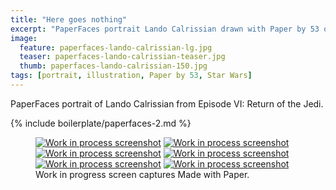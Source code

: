 ```yaml
---
title: "Here goes nothing"
excerpt: "PaperFaces portrait Lando Calrissian drawn with Paper by 53 on an iPad."
image: 
  feature: paperfaces-lando-calrissian-lg.jpg
  teaser: paperfaces-lando-calrissian-teaser.jpg
  thumb: paperfaces-lando-calrissian-150.jpg
tags: [portrait, illustration, Paper by 53, Star Wars]
---
```


PaperFaces portrait of Lando Calrissian from Episode VI: Return of the Jedi.

{% include boilerplate/paperfaces-2.md %}

<figure class="third">
	<a href="{{ site.url }}/assets/images/paperfaces-lando-calrissian-process-1-lg.jpg"><img src="{{ site.url }}/assets/images/paperfaces-lando-calrissian-process-1-600.jpg" alt="Work in process screenshot"></a>
	<a href="{{ site.url }}/assets/images/paperfaces-lando-calrissian-process-2-lg.jpg"><img src="{{ site.url }}/assets/images/paperfaces-lando-calrissian-process-2-600.jpg" alt="Work in process screenshot"></a>
	<a href="{{ site.url }}/assets/images/paperfaces-lando-calrissian-process-3-lg.jpg"><img src="{{ site.url }}/assets/images/paperfaces-lando-calrissian-process-3-600.jpg" alt="Work in process screenshot"></a>
	<a href="{{ site.url }}/assets/images/paperfaces-lando-calrissian-process-4-lg.jpg"><img src="{{ site.url }}/assets/images/paperfaces-lando-calrissian-process-4-600.jpg" alt="Work in process screenshot"></a>
	<a href="{{ site.url }}/assets/images/paperfaces-lando-calrissian-process-5-lg.jpg"><img src="{{ site.url }}/assets/images/paperfaces-lando-calrissian-process-5-600.jpg" alt="Work in process screenshot"></a>
	<a href="{{ site.url }}/assets/images/paperfaces-lando-calrissian-process-6-lg.jpg"><img src="{{ site.url }}/assets/images/paperfaces-lando-calrissian-process-6-600.jpg" alt="Work in process screenshot"></a>
	<figcaption>Work in progress screen captures Made with Paper.</figcaption>
</figure>
